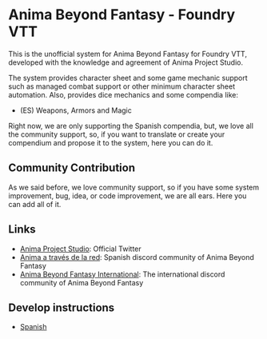 # Anima Beyond Fantasy - Foundry VTT

This is the unofficial system for Anima Beyond Fantasy for Foundry VTT, developed with the knowledge and agreement of Anima Project Studio.

The system provides character sheet and some game mechanic support such as managed combat support or other minimum character sheet automation. Also, provides dice mechanics and some compendia like:

- (ES) Weapons, Armors and Magic

Right now, we are only supporting the Spanish compendia, but, we love all the community support, so, if you want to translate or create your compendium and propose it to the system, here you can do it.

## Community Contribution

As we said before, we love community support, so if you have some system improvement, bug, idea, or code improvement, we are all ears. Here you can add all of it.

## Links

- [Anima Project Studio](https://twitter.com/animaps): Official Twitter
- [Anima a través de la red](https://discord.gg/GK58q7a): Spanish discord community of Anima Beyond Fantasy
- [Anima Beyond Fantasy International](https://discord.gg/Avt8ebP): The international discord community of Anima Beyond Fantasy

## Develop instructions

- [Spanish](docs/develop/es/es.md)
